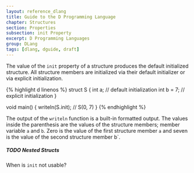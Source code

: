```yaml
---
layout: reference_dlang
title: Guide to the D Programming Language
chapter: Structures
section: Properties
subsection: init Property
excerpt: D Programming Languages
group: DLang
tags: [dlang, dguide, draft]
---
```


The value of the `init` property of a structure produces the default initialized structure.
All structure members are initialized via their default initializer or via explicit initialization.

{% highlight d linenos %}
struct S {
    int a;                                  // default initialization
    int b = 7;                              // explicit initialization
}

void main() {
    writeln(S.init);                        // S(0, 7)
}
{% endhighlight %}

The output of the `writeln` function is a built-in formatted output.
The values inside the parenthesis are the values of the structure members; member variable `a` and `b`.
Zero is the value of the first structure member `a` and seven is the value of the second structure member b`.

##### TODO Nested Structs

When is `init` not usable?
